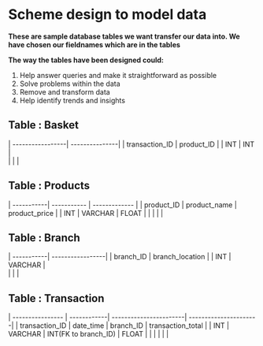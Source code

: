 # Scheme design to model data

**These are sample database tables we want transfer our data into. We have chosen our fieldnames which are in the tables**

**The way the tables have been designed could:**
1. Help answer queries and make it straightforward as possible
2. Solve problems within the data
3. Remove and transform data
4. Help identify trends and insights

## Table : Basket
| -----------------| ---------------| 
|  transaction_ID  |   product_ID   | 
|       INT        |      INT       |       
|                  |                |             

## Table : Products
| -----------| -----------   | ------------- |
| product_ID | product_name  | product_price |
|     INT    |   VARCHAR     |    FLOAT      | 
|            |               |               |         

## Table : Branch
| -----------| -----------------|
| branch_ID  | branch_location  | 
|    INT     |     VARCHAR      |    
|            |                  |                 

## Table : Transaction
| ---------------- | ------------| -----------------------| ----------------------|
|  transaction_ID  |  date_time  |       branch_ID        |   transaction_total   |
|        INT       |   VARCHAR   |  INT(FK to branch_ID)  |        FLOAT          |
|                  |             |                        |                       |